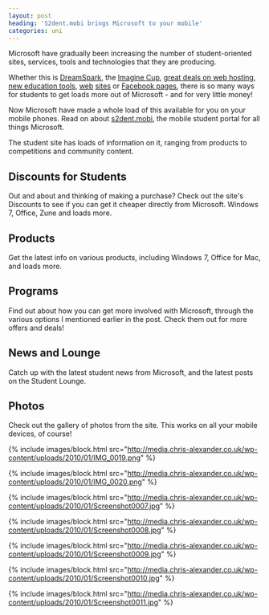 ```yaml
---
layout: post
heading: 'S2dent.mobi brings Microsoft to your mobile'
categories: uni
---
```


Microsoft have gradually been increasing the number of student-oriented sites, services, tools and technologies that they are producing.

Whether this is [DreamSpark](http://dreamspark.com), the [Imagine Cup](https://www.imaginecup.com/), [great deals on web hosting](/2305), [new education tools](/2163), [web](http://www.microsoft.com/student/en/us/default.aspx) [sites](http://www.msstudentlounge.com/) or [Facebook pages](http://www.facebook.com/microsoftstudent), there is so many ways for students to get loads more out of Microsoft - and for very little money!

Now Microsoft have made a whole load of this available for you on your mobile phones. Read on about [s2dent.mobi](http://s2dent.mobi), the mobile student portal for all things Microsoft.

The student site has loads of information on it, ranging from products to competitions and community content.

## Discounts for Students

Out and about and thinking of making a purchase? Check out the site's Discounts to see if you can get it cheaper directly from Microsoft. Windows 7, Office, Zune and loads more.

## Products

Get the latest info on various products, including Windows 7, Office for Mac, and loads more.

## Programs

Find out about how you can get more involved with Microsoft, through the various options I mentioned earlier in the post. Check them out for more offers and deals!

## News and Lounge

Catch up with the latest student news from Microsoft, and the latest posts on the Student Lounge.

## Photos

Check out the gallery of photos from the site. This works on all your mobile devices, of course!

{% include images/block.html src="http://media.chris-alexander.co.uk/wp-content/uploads/2010/01/IMG_0019.png" %}

{% include images/block.html src="http://media.chris-alexander.co.uk/wp-content/uploads/2010/01/IMG_0020.png" %}

{% include images/block.html src="http://media.chris-alexander.co.uk/wp-content/uploads/2010/01/Screenshot0007.jpg" %}

{% include images/block.html src="http://media.chris-alexander.co.uk/wp-content/uploads/2010/01/Screenshot0008.jpg" %}

{% include images/block.html src="http://media.chris-alexander.co.uk/wp-content/uploads/2010/01/Screenshot0009.jpg" %}

{% include images/block.html src="http://media.chris-alexander.co.uk/wp-content/uploads/2010/01/Screenshot0010.jpg" %}

{% include images/block.html src="http://media.chris-alexander.co.uk/wp-content/uploads/2010/01/Screenshot0011.jpg" %}